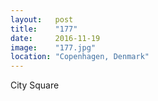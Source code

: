 ```yaml
---
layout:   post
title:    "177"
date:     2016-11-19
image:    "177.jpg"
location: "Copenhagen, Denmark"
---
```


City Square
